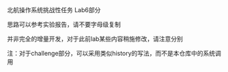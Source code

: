 北航操作系统挑战性任务 Lab6部分

思路可以参考实验报告，请不要字母级复制

并非完全的增量开发，对于此前lab某些内容稍施修改，请注意分别

注：对于challenge部分，可以采用类似history的写法，而不是本仓库中的系统调用